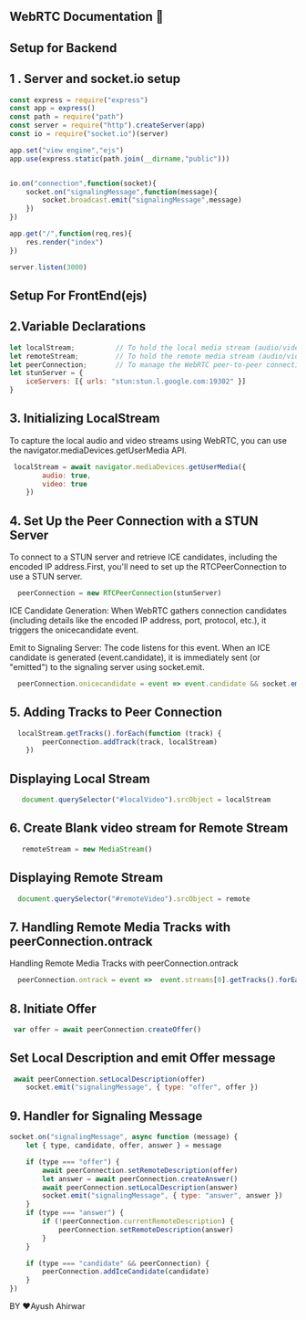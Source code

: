 
## WebRTC Documentation 📃


## Setup for Backend
## 1 . Server and socket.io setup 

```javascript
const express = require("express")
const app = express()
const path = require("path")
const server = require("http").createServer(app)
const io = require("socket.io")(server)

app.set("view engine","ejs")
app.use(express.static(path.join(__dirname,"public")))


io.on("connection",function(socket){
    socket.on("signalingMessage",function(message){
        socket.broadcast.emit("signalingMessage",message)
    })
})

app.get("/",function(req,res){
    res.render("index")
})

server.listen(3000)
```

## Setup For FrontEnd(ejs)
## 2.Variable Declarations
```javascript
let localStream;          // To hold the local media stream (audio/video)
let remoteStream;         // To hold the remote media stream (audio/video)
let peerConnection;       // To manage the WebRTC peer-to-peer connection
let stunServer = {
    iceServers: [{ urls: "stun:stun.l.google.com:19302" }]
}
```

## 3. Initializing LocalStream
To capture the local audio and video streams using WebRTC, you can use the navigator.mediaDevices.getUserMedia API.

```javascript
 localStream = await navigator.mediaDevices.getUserMedia({
        audio: true,
        video: true
    })
```

## 4. Set Up the Peer Connection with a STUN Server
To connect to a STUN server and retrieve ICE candidates, including the encoded IP address.First, you'll need to set up the RTCPeerConnection to use a STUN server.

```javascript
  peerConnection = new RTCPeerConnection(stunServer)
```

ICE Candidate Generation: When WebRTC gathers connection candidates (including details like the encoded IP address, port, protocol, etc.), it triggers the onicecandidate event.

Emit to Signaling Server: The code listens for this event. When an ICE candidate is generated (event.candidate), it is immediately sent (or "emitted") to the signaling server using socket.emit.

```javascript
  peerConnection.onicecandidate = event => event.candidate && socket.emit("signalingMessage", { type: "candidate", candidate: event.candidate })

```
## 5. Adding Tracks to Peer Connection 
```javascript
  localStream.getTracks().forEach(function (track) {
        peerConnection.addTrack(track, localStream)
    })

```
## Displaying Local Stream
```javascript
   document.querySelector("#localVideo").srcObject = localStream

```
## 6. Create Blank video stream for Remote Stream 
```javascript
   remoteStream = new MediaStream()

```
## Displaying Remote Stream
```javascript
  document.querySelector("#remoteVideo").srcObject = remote

```

## 7. Handling Remote Media Tracks with peerConnection.ontrack

Handling Remote Media Tracks with peerConnection.ontrack
```javascript
  peerConnection.ontrack = event =>  event.streams[0].getTracks().forEach(track => remote.addTrack(track))

```

## 8.  Initiate Offer 
```javascript
 var offer = await peerConnection.createOffer()
```
## Set Local Description and emit Offer message
```javascript
 await peerConnection.setLocalDescription(offer)
    socket.emit("signalingMessage", { type: "offer", offer })
```

## 9. Handler for Signaling Message 
```javascript
socket.on("signalingMessage", async function (message) {
    let { type, candidate, offer, answer } = message

    if (type === "offer") {
        await peerConnection.setRemoteDescription(offer)
        let answer = await peerConnection.createAnswer()
        await peerConnection.setLocalDescription(answer)
        socket.emit("signalingMessage", { type: "answer", answer })
    }
    if (type === "answer") {
        if (!peerConnection.currentRemoteDescription) {
            peerConnection.setRemoteDescription(answer)
        }
    }

    if (type === "candidate" && peerConnection) {
        peerConnection.addIceCandidate(candidate)
    }
})
```



BY ❤️Ayush Ahirwar
